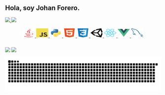 ## Hola, soy Johan Forero.
<div align="center" style="display: flex">
  <a href="https://github.com/JohanFZ">
  <img height="180em" src="https://github-readme-stats.vercel.app/api?username=JohanFZ&show_icons=true&theme=dracula&include_all_commits=true&count_private=true"/>
  <img height="180em" src="https://github-readme-stats.vercel.app/api/top-langs/?username=JohanFZ&layout=compact&langs_count=7&theme=dracula"/>
</div>
<div align="center"><br>
  <img  alt="Icon Java" height="30" width="40" src="https://github.com/devicons/devicon/blob/master/icons/java/java-plain.svg">
  <img  alt="Icon JavaScript" height="30" width="40" src="https://github.com/devicons/devicon/blob/master/icons/javascript/javascript-original.svg">
  <img  alt="Icon Python" height="30" width="40" src="https://github.com/devicons/devicon/blob/master/icons/python/python-original.svg">
  <img  alt="Icon HTML" height="30" width="40" src="https://raw.githubusercontent.com/devicons/devicon/master/icons/html5/html5-original.svg">
  <img  alt="Icon CSS" height="30" width="40" src="https://raw.githubusercontent.com/devicons/devicon/master/icons/css3/css3-original.svg">
  <img  alt="Icon Unity" height="30" width="40" src="https://github.com/devicons/devicon/blob/master/icons/unity/unity-original.svg">
  <img alt="Icon React" height="30" width="40" src="https://github.com/devicons/devicon/blob/master/icons/react/react-original.svg">
  <img alt="Icon Vue.js" height="30" width="40" src="https://github.com/devicons/devicon/blob/master/icons/vuejs/vuejs-original.svg">
  <img alt="Icon Mysql" height="30" width="40" src="https://github.com/devicons/devicon/blob/master/icons/mysql/mysql-original.svg">
</div>
  
  ##
 
<div> 
  <a href = "mailto:johanfore67@gmail.com"><img src="https://img.shields.io/badge/-Gmail-%23333?style=for-the-badge&logo=gmail&logoColor=white" target="_blank"></a>
  <a href="https://www.linkedin.com/in/johan-forero" target="_blank"><img src="https://img.shields.io/badge/-LinkedIn-%230077B5?style=for-the-badge&logo=linkedin&logoColor=white" target="_blank"></a> 
 
  ![Snake animation](https://github.com/JohanFZ/JohanFZ/blob/output/github-contribution-grid-snake.svg)
 
</div>
